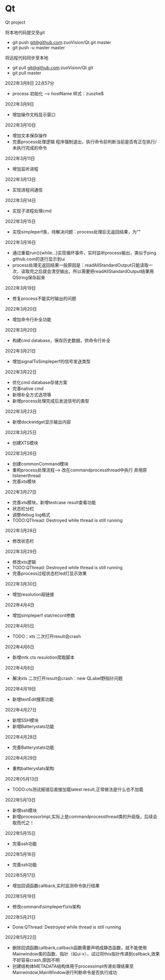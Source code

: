 # Qt
Qt project

将本地代码提交至git
- git push git@github.com:zuoVision/Qt.git master
- git push -u master master

将远程代码同步至本地
- git pull git@github.com:zuoVision/Qt.git
- git pull master

2022年3月8日 22点57分
- process 初始化 --> hostName 样式：zuozhe$

2022年3月9日
- 增加操作文档显示窗口

2022年3月10日
* 增加文本保存操作
* 完善process处理逻辑 程序强制退出，执行命令前判断当前是否有正在执行/未执行完成的命令

2022年3月11日
* 增加监听进程

2022年3月13日
* 实现进程间通信

2022年3月14日
* 实现子进程处理cmd

2022年3月15日
* 实现simpleperf类，待解决问题：process处理后无返回结果，为""

2022年3月16日
* 通过重载run(){while...}实现循环事件，实时监听process输出，类似于ping github.com的逐行显示到ui
* process处理无返回结果一般原因是：readAllStandardOutput只能读取一次，读取完之后就会清空输出，所以需要把readAllStandardOutput结果用QString保存起来

2022年3月19日
* 修复process不能实时输出的问题

2022年3月20日
* 增加命令行补全功能

2022年3月20日
* 构建cmd database，保存历史数据，供命令行补全

2022年3月21日
* 增加signalToSimpleperf的信号发送类型

2022年3月22日
* 优化cmd database存储方案
* 完善native cmd
* 新增补全方式选项等
* 新增process处理完成后发送信号的类型

2022年3月23日
* 新增dockwidget显示输出内容

2022年3月25日
* 创建XTS模块

2022年3月26日
* 创建commonCommand模块
* 重构process处理流程--> 改在commandprocessthread中执行 弃用原listenerthread
* 完善xts模块

2022年3月27日
* 完善xts模块，新增testcase result查看功能
* 状态栏分栏
* 调整debug log格式
* TODO:QThread: Destroyed while thread is still running

2022年3月28日
* 修改状态栏

2022年3月29日
* 修改xts逻辑
* TODO:QThread: Destroyed while thread is still running
* 完善process过程状态栏led灯显示效果

2022年3月30日
* 增加resolution超链接

2022年4月4日
* 增加simpleperf stat/record参数

2022年4月5日
* TODO：xts 二次打开result会crash

2022年4月6日
* 新增mtk cts resulotion爬取脚本

2022年4月8日
* 解决xts 二次打开result会crash：new QLabel野指针问题

2022年4月19日
* 新增textEdit搜索功能

2022年4月27日
* 新增SSH模块
* 新增Batterystats功能

2022年4月28日
* 完善Batterystats功能

2022年4月29日
* 重构batterystats架构

2022年05月13日
* TODO:cts测试报错后直接加载latest result,正常做法是什么也不加载

2022年5月13日
* 新增ssh模块
* 新增processorImpl,实际上是commandprocessthread类的升级版，后续会取而代之！

2022年5月15日
* 完善ssh功能

2022年5月16日
* 完善ssh功能

2022年5月17日
* 增加回调函数callback,实时监测命令执行结果

2022年5月19日
* 修改command\simpleperf\xts架构

2022年5月21日
* Done:QThread: Destroyed while thread is still running

2022年5月22日
* 删除回调函数callback,callback函数需要声明成静态函数，就不能使用Mainwindow类的函数、指针（如ui->），试过将this指针传递到callback,效果不好容易crash,原因不明
* 创建结构体METADATA结构体用于processImpl传递处理结果至Mainwindow,MainWindow进行判断命令是否执行成功